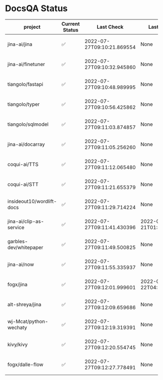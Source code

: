 # DocsQA Status

|         project         |Current Status|        Last Check        |      Last Downtime       |                      % Uptime                       |
|-------------------------|--------------|--------------------------|--------------------------|-----------------------------------------------------|
|jina-ai/jina             |✅            |2022-07-27T09:10:21.869554|None                      |100.0 (since 2022-07-20 17:11:38.421227)             |
|jina-ai/finetuner        |✅            |2022-07-27T09:10:32.945860|None                      |100.0 (since 2022-07-20 17:11:38.421227)             |
|tiangolo/fastapi         |✅            |2022-07-27T09:10:48.989995|None                      |100.0 (since 2022-07-20 17:11:38.421227)             |
|tiangolo/typer           |✅            |2022-07-27T09:10:56.425862|None                      |100.0 (since 2022-07-20 17:11:38.421227)             |
|tiangolo/sqlmodel        |✅            |2022-07-27T09:11:03.874857|None                      |100.0 (since 2022-07-20 17:11:38.421227)             |
|jina-ai/docarray         |✅            |2022-07-27T09:11:05.256260|None                      |100.0 (since 2022-07-20 17:11:38.421227)             |
|coqui-ai/TTS             |✅            |2022-07-27T09:11:12.065480|None                      |100.0 (since 2022-07-20 17:11:38.421227)             |
|coqui-ai/STT             |✅            |2022-07-27T09:11:21.655379|None                      |100.0 (since 2022-07-20 17:11:38.421227)             |
|insideout10/wordlift-docs|✅            |2022-07-27T09:11:29.714224|None                      |100.0 (since 2022-07-20 17:11:38.421227)             |
|jina-ai/clip-as-service  |✅            |2022-07-27T09:11:41.430396|2022-07-21T01:43:26.228623|46.690276548096456 (since 2022-07-20 17:11:38.421227)|
|garbles-dev/whitepaper   |✅            |2022-07-27T09:11:49.500825|None                      |100.0 (since 2022-07-22 05:15:25.212266)             |
|jina-ai/now              |✅            |2022-07-27T09:11:55.335937|None                      |100.0 (since 2022-07-20 17:11:38.421227)             |
|fogx/jina                |✅            |2022-07-27T09:12:01.999601|2022-07-22T04:27:22.362299|95.41676066848306 (since 2022-07-20 17:11:38.421227) |
|alt-shreya/jina          |✅            |2022-07-27T09:12:09.659686|None                      |100.0 (since 2022-07-20 17:11:38.421227)             |
|wj-Mcat/python-wechaty   |✅            |2022-07-27T09:12:19.319391|None                      |100.0 (since 2022-07-20 17:11:38.421227)             |
|kivy/kivy                |✅            |2022-07-27T09:12:20.554745|None                      |100.0 (since 2022-07-20 17:11:38.421227)             |
|fogx/dalle-flow          |✅            |2022-07-27T09:12:27.778491|None                      |100.0 (since 2022-07-20 17:11:38.421227)             |
